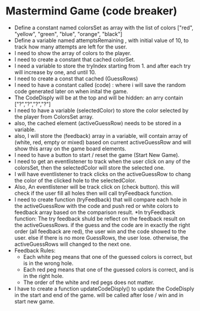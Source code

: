 # Mastermind Game (code breaker)

* Define a constant named colorsSet as array with the list of colors ["red", "yellow", "green", "blue", "orange", "black"]
* Define a variable named attemptsRemaining , with initial value of 10, to track how many attempts are left for the user.
* I need to show the array of colors to the player.
* I need to create a constant that cached colorSet.
* I need a variable to store the tryIndex starting from 1. and after each try will increase by one, and until 10.
* I need to create a const that cached (GuessRows)
* I need to have a constant called (code) : where i will save the random code generated later on when inital the game.
* The CodeDisply will be at the top and will be hidden: an arry contain ["?","?","?","?"]
* I need to have a variable (selectedColor) to store the color selected by the player from ColorsSet array.
* also, the cached element (activeGuessRow) needs to be stored in a variable.
* also, I will store the (feedback) array in a variable, will contain array of (white, red, empty or mixed) based on current activeGuessRow and will show this array on the game board elements.
* I need to have a button to start / reset the game (Start New Game).
* I need to get an eventlistener to track when the user click on any of the colorsSet, then the selectedColor will store the selected one.
* I will have eventlistener to track clicks on the activeGuessRow to chang the color of the clicked hole to the selectedColor.
* Also, An eventlistener will be track click on (check button). this will check if the user fill all holes then will call tryFeedback function.
* I need to create function (tryFeedback) that will compare each hole in the activeGuessRow with the code and push red or white colors to feedback array based on the comparison result.
*In tryFeedback function: The try feedback shuld be reflect on the feedback result on the activeGuessRows. if the guess and the code are in exactly the right order (all feedback are red), the user win and the code showed to the user. else if there is no more GuessRows, the user lose. otherwise, the activeGuessRows will changed to the next one.
* Feedback Rules:
    * Each white peg means that one of the guessed colors is correct, but is in the wrong hole.
    * Each red peg means that one of the guessed colors is correct, and is in the right hole.
    * The order of the white and red pegs does not matter.
* I have to create a function updateCodeDisply() to update the CodeDisply in the start and end of the game. will be called after lose / win and in start new game.